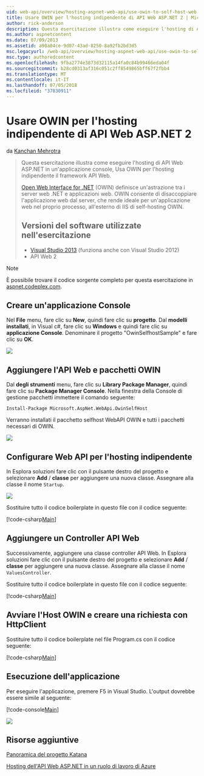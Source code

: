 ```yaml
---
uid: web-api/overview/hosting-aspnet-web-api/use-owin-to-self-host-web-api
title: Usare OWIN per l'hosting indipendente di API Web ASP.NET 2 | Microsoft Docs
author: rick-anderson
description: Questa esercitazione illustra come eseguire l'hosting di API Web ASP.NET in un'applicazione console, Usa OWIN per l'hosting indipendente il framework API Web. Open Web Interface for .NET (OWIN) d...
ms.author: aspnetcontent
ms.date: 07/09/2013
ms.assetid: a90a04ce-9d07-43ad-8250-8a92fb2bd3d5
msc.legacyurl: /web-api/overview/hosting-aspnet-web-api/use-owin-to-self-host-web-api
msc.type: authoredcontent
ms.openlocfilehash: 9fba2774e3873d32115a14fa0c84b99466eda04f
ms.sourcegitcommit: b28cd0313af316c051c2ff8549865bff67f2fbb4
ms.translationtype: MT
ms.contentlocale: it-IT
ms.lasthandoff: 07/05/2018
ms.locfileid: "37830911"
---
```

<a name="use-owin-to-self-host-aspnet-web-api-2"></a>Usare OWIN per l'hosting indipendente di API Web ASP.NET 2
====================
da [Kanchan Mehrotra](https://twitter.com/kanchanmeh)

> Questa esercitazione illustra come eseguire l'hosting di API Web ASP.NET in un'applicazione console, Usa OWIN per l'hosting indipendente il framework API Web.
> 
> [Open Web Interface for .NET](http://owin.org) (OWIN) definisce un'astrazione tra i server web .NET e applicazioni web. OWIN consente di disaccoppiare l'applicazione web dal server, che rende ideale per un'applicazione web nel proprio processo, all'esterno di IIS di self-hosting OWIN.
> 
> ## <a name="software-versions-used-in-the-tutorial"></a>Versioni del software utilizzate nell'esercitazione
> 
> 
> - [Visual Studio 2013](https://www.microsoft.com/visualstudio/eng/2013-downloads) (funziona anche con Visual Studio 2012)
> - API Web 2


> [!NOTE]
> È possibile trovare il codice sorgente completo per questa esercitazione in [aspnet.codeplex.com](https://aspnet.codeplex.com/SourceControl/latest#Samples/WebApi/OwinSelfhostSample/ReadMe.txt).


## <a name="create-a-console-application"></a>Creare un'applicazione Console

Nel **File** menu, fare clic su **New**, quindi fare clic su **progetto**. Dal **modelli installati**, in Visual c#, fare clic su **Windows** e quindi fare clic su **applicazione Console**. Denominare il progetto "OwinSelfhostSample" e fare clic su **OK**.

[![](use-owin-to-self-host-web-api/_static/image2.png)](use-owin-to-self-host-web-api/_static/image1.png)

## <a name="add-the-web-api-and-owin-packages"></a>Aggiungere l'API Web e pacchetti OWIN

Dal **degli strumenti** menu, fare clic su **Library Package Manager**, quindi fare clic su **Package Manager Console**. Nella finestra della Console di gestione pacchetti immettere il comando seguente:

`Install-Package Microsoft.AspNet.WebApi.OwinSelfHost`

Verranno installati il pacchetto selfhost WebAPI OWIN e tutti i pacchetti necessari di OWIN.

[![](use-owin-to-self-host-web-api/_static/image4.png)](use-owin-to-self-host-web-api/_static/image3.png)

## <a name="configure-web-api-for-self-host"></a>Configurare Web API per l'hosting indipendente

In Esplora soluzioni fare clic con il pulsante destro del progetto e selezionare **Add** / **classe** per aggiungere una nuova classe. Assegnare alla classe il nome `Startup`.

![](use-owin-to-self-host-web-api/_static/image5.png)

Sostituire tutto il codice boilerplate in questo file con il codice seguente:

[!code-csharp[Main](use-owin-to-self-host-web-api/samples/sample1.cs)]

## <a name="add-a-web-api-controller"></a>Aggiungere un Controller API Web

Successivamente, aggiungere una classe controller API Web. In Esplora soluzioni fare clic con il pulsante destro del progetto e selezionare **Add** / **classe** per aggiungere una nuova classe. Assegnare alla classe il nome `ValuesController`.

Sostituire tutto il codice boilerplate in questo file con il codice seguente:

[!code-csharp[Main](use-owin-to-self-host-web-api/samples/sample2.cs)]

## <a name="start-the-owin-host-and-make-a-request-using-httpclient"></a>Avviare l'Host OWIN e creare una richiesta con HttpClient

Sostituire tutto il codice boilerplate nel file Program.cs con il codice seguente:

[!code-csharp[Main](use-owin-to-self-host-web-api/samples/sample3.cs)]

## <a name="running-the-application"></a>Esecuzione dell'applicazione

Per eseguire l'applicazione, premere F5 in Visual Studio. L'output dovrebbe essere simile al seguente:

[!code-console[Main](use-owin-to-self-host-web-api/samples/sample4.cmd)]

![](use-owin-to-self-host-web-api/_static/image6.png)

## <a name="additional-resources"></a>Risorse aggiuntive

[Panoramica del progetto Katana](../../../aspnet/overview/owin-and-katana/an-overview-of-project-katana.md)

[Hosting dell'API Web ASP.NET in un ruolo di lavoro di Azure](host-aspnet-web-api-in-an-azure-worker-role.md)
